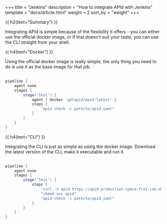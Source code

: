 +++
title = "Jenkins"
description = "How to integrate APId with Jenkins"
template = "docs/article.html"
weight = 2
sort_by = "weight"
+++

{{ h2(text="Summary") }}

Integrating APId is simple because of the flexibility it offers - you can either use the official docker image, or if that doesn't suit your taste, 
you can use the CLI straight from your shell.

{{ h4(text="Docker") }}

Using the official docker image is really simple, the only thing you need to do is use it as the base image for that job.
<br><br>

```groovy
pipeline {
    agent none 
    stages {
        stage('Test') {
            agent { docker 'getapid/apid:latest' } 
            steps {
                "apid check -c path/to/apid.yaml"
            }
        }
    }
}
```

{{ h4(text="CLI") }}

Integrating the CLI is just as simple as using the docker image. Download the latest version of the CLI, make it executable and run it.
<br><br>

```groovy
pipeline {
    agent none 
    stages {
        stage('Test') {
            steps {
                "curl -o apid https://apid-production-space.fra1.cdn.digitaloceanspaces.com/cli/latest/apid-latest-linux-amd64"
                "chmod u+x apid"
                "apid check -c path/to/apid.yaml"
            }
        }
    }
}
```